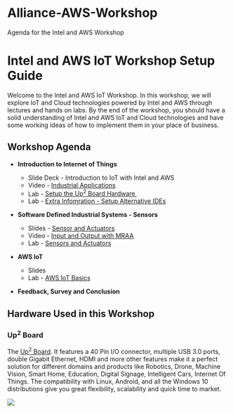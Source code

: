 # Alliance-AWS-Workshop
Agenda for the Intel and AWS Workshop

# Intel and AWS IoT Workshop Setup Guide
Welcome to the Intel and AWS IoT Workshop. In this workshop, we will explore IoT and Cloud technologies powered by Intel and AWS through lectures and hands on labs. By the end of the workshop, you should have a solid understanding of Intel and AWS IoT and Cloud technologies and have some working ideas of how to implement them in your place of business.

## Workshop Agenda
* **Introduction to Internet of Things**
  - Slide Deck - Introduction to IoT with Intel and AWS
  - Video - [Industrial Applications](https://www.intel.com/content/www/us/en/industrial-automation/overview.html)
  - Lab - [Setup the Up<sup>2</sup> Board Hardware](https://ssg-drd-iot.github.io/lab-up2-setup),
  - Lab - [Extra Infomration - Setup Alternative IDEs](https://ssg-drd-iot.github.io/doc-alternative-IDEs)
  
  
* **Software Defined Industrial Systems - Sensors**
  - Slides - [Sensor and Actuators](https://github.com/SSG-DRD-IOT/Industrial-IoT-Workshop/blob/master/presentations/03-Sensors-and-Actuators.pptx)
  - Video - [Input and Output with MRAA](https://www.youtube.com/watch?v=hY4HudLuvEM)
  - Lab - [Sensors and Actuators](https://ssg-drd-iot.github.io/toc-sensors)

* **AWS IoT**
  - Slides
  - Lab - [AWS IoT Basics](https://ssg-drd-iot.github.io/lab-aws-iot/)

* **Feedback, Survey and Conclusion**


## Hardware Used in this Workshop

### Up<sup>2</sup> Board
The [Up<sup>2</sup> Board](http://www.up-board.org/upsquared/). It features a 40 Pin I/O connector, multiple USB 3.0 ports, double Gigabit Ethernet, HDMI and more other features make it a perfect solution for different domains and products like Robotics, Drone, Machine Vision, Smart Home, Education, Digital Signage, Intelligent Cars, Internet Of Things. The compatibility with Linux, Android, and all the Windows 10 distributions give you great flexibility, scalability and quick time to market.

![](images/up2.png)
